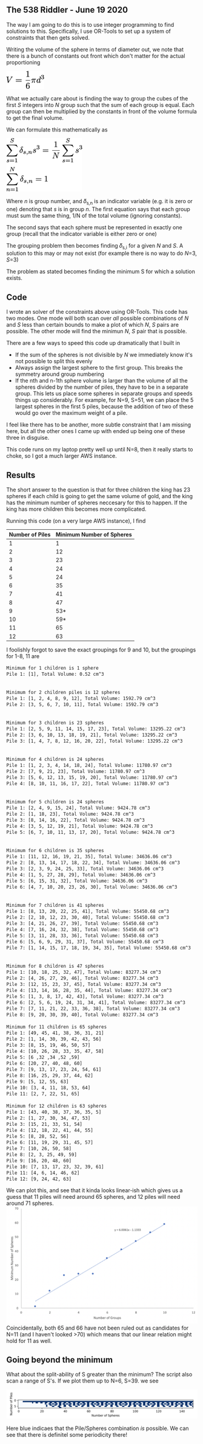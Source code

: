 ## The 538 Riddler - June 19 2020

The way I am going to do this is to use integer programming to find solutions to this. Specifically, I use OR-Tools to set up a system of constraints that then gets solved. 

Writing the volume of the sphere in terms of diameter out, we note that there is a bunch of constants out front which don't matter for the actual proportioning

![formulation](images/sphere_volume.png)

What we actually care about is finding the way to group the cubes of the first *S* integers into *N* group such that the sum of each group is equal. Each group can then be multiplied by the constants in front of the volume formula to get the final volume. 

We can formulate this mathematically as

![formulation](images/formulation.png)

Where *n* is group number, and 𝛿<sub>s,n</sub> is an indicator variable  (e.g. it is zero or one) denoting that *s* is in group *n*. The first equation says that each group must sum the same thing, 1/N of the total volume (ignoring constants).

The second says that each sphere must be represented in exactly one group (recall that the indicator variable is either zero or one)

The grouping problem then becomes finding 𝛿<sub>s,i</sub> for a given *N* and *S*. A solution to this may or may not exist (for example there is no way to do *N*=3, *S*=3)

The problem as stated becomes finding the minimum S for which a solution exists.

## Code
I wrote an solver of the constraints above using OR-Tools. This code has two modes. One mode will both scan over *all* possible combinations of *N* and *S* less than certain bounds to make a plot of which *N*, *S* pairs are possible. The other mode will find the minimun *N*, *S* pair that is possible.

There are a few ways to speed this code up dramatically that I built in

- If the sum of the spheres is not divisible by *N* we immediately know it's not possible to split this evenly
- Always assign the largest sphere to the first group. This breaks the symmetry around group numbering
- If the nth and n-1th sphere volume is larger than the volume of all the spheres divided by the number of piles, they have to be in a separate group. This lets us place some spheres in separate groups and speeds things up considerably. For example, for N=9, S=51, we can place the 5 largest spheres in the first 5 piles, because the addition of two of these would go over the maximum weight of a pile.

I feel like there has to be another, more subtle constraint that I am missing here, but all the other ones I came up with ended up being one of these three in disguise.

This code runs on my laptop pretty well up until N=8, then it really starts to choke, so I got a much larger AWS instance.

## Results

The short answer to the question is that for three children the king has 23 spheres if each child is going to get the same volume of gold, and the king has the minimum number of spheres neccesary for this to happen. If the king has more children this becomes more complicated.

Running this code (on a very large AWS instance), I find

| Number of Piles | Minimum Number of Spheres |
|-----------------|---------------------------|
| 1               | 1                         |
| 2               | 12                        |
| 3               | 23                        |
| 4               | 24                        |
| 5               | 24                        |
| 6               | 35                        |
| 7               | 41                        |
| 8               | 47                        |
| 9               | 53*                       |
| 10              | 59*                       |
| 11              | 65                        |
| 12              | 63                        |

I foolishly forgot to save the exact groupings for 9 and 10, but the groupings for 1-8, 11 are

```
Minimum for 1 children is 1 sphere
Pile 1: [1], Total Volume: 0.52 cm^3


Minimum for 2 children piles is 12 spheres
Pile 1: [1, 2, 4, 8, 9, 12], Total Volume: 1592.79 cm^3
Pile 2: [3, 5, 6, 7, 10, 11], Total Volume: 1592.79 cm^3


Minimum for 3 children is 23 spheres
Pile 1: [2, 5, 9, 11, 14, 15, 17, 23], Total Volume: 13295.22 cm^3
Pile 2: [3, 6, 10, 13, 18, 19, 21], Total Volume: 13295.22 cm^3
Pile 3: [1, 4, 7, 8, 12, 16, 20, 22], Total Volume: 13295.22 cm^3


Minimum for 4 children is 24 spheres
Pile 1: [1, 2, 3, 4, 14, 18, 24], Total Volume: 11780.97 cm^3
Pile 2: [7, 9, 21, 23], Total Volume: 11780.97 cm^3
Pile 3: [5, 6, 12, 13, 15, 19, 20], Total Volume: 11780.97 cm^3
Pile 4: [8, 10, 11, 16, 17, 22], Total Volume: 11780.97 cm^3


Minimum for 5 children is 24 spheres
Pile 1: [2, 4, 9, 15, 24], Total Volume: 9424.78 cm^3
Pile 2: [1, 18, 23], Total Volume: 9424.78 cm^3
Pile 3: [8, 14, 16, 22], Total Volume: 9424.78 cm^3
Pile 4: [3, 5, 12, 19, 21], Total Volume: 9424.78 cm^3
Pile 5: [6, 7, 10, 11, 13, 17, 20], Total Volume: 9424.78 cm^3


Minimum for 6 children is 35 spheres
Pile 1: [11, 12, 16, 19, 21, 35], Total Volume: 34636.06 cm^3
Pile 2: [8, 13, 14, 17, 18, 22, 34], Total Volume: 34636.06 cm^3
Pile 3: [2, 3, 9, 24, 25, 33], Total Volume: 34636.06 cm^3
Pile 4: [1, 5, 27, 28, 29], Total Volume: 34636.06 cm^3
Pile 5: [6, 15, 31, 32], Total Volume: 34636.06 cm^3
Pile 6: [4, 7, 10, 20, 23, 26, 30], Total Volume: 34636.06 cm^3


Minimum for 7 children is 41 spheres
Pile 1: [8, 13, 20, 22, 25, 41], Total Volume: 55450.68 cm^3
Pile 2: [2, 10, 12, 23, 30, 40], Total Volume: 55450.68 cm^3
Pile 3: [4, 21, 26, 27, 39], Total Volume: 55450.68 cm^3
Pile 4: [7, 16, 24, 32, 38], Total Volume: 55450.68 cm^3
Pile 5: [3, 11, 28, 33, 36], Total Volume: 55450.68 cm^3
Pile 6: [5, 6, 9, 29, 31, 37], Total Volume: 55450.68 cm^3
Pile 7: [1, 14, 15, 17, 18, 19, 34, 35], Total Volume: 55450.68 cm^3


Minimum for 8 children is 47 spheres
Pile 1: [10, 18, 25, 32, 47], Total Volume: 83277.34 cm^3
Pile 2: [4, 26, 27, 29, 46], Total Volume: 83277.34 cm^3
Pile 3: [12, 15, 23, 37, 45], Total Volume: 83277.34 cm^3
Pile 4: [13, 14, 16, 28, 35, 44], Total Volume: 83277.34 cm^3
Pile 5: [1, 3, 8, 17, 42, 43], Total Volume: 83277.34 cm^3
Pile 6: [2, 5, 6, 19, 24, 31, 34, 41], Total Volume: 83277.34 cm^3
Pile 7: [7, 11, 21, 22, 33, 36, 38], Total Volume: 83277.34 cm^3
Pile 8: [9, 20, 30, 39, 40], Total Volume: 83277.34 cm^3

Minimum for 11 children is 65 spheres
Pile 1: [49, 45, 41, 38, 36, 31, 21]
Pile 2: [1, 14, 30, 39, 42, 43, 56]
Pile 3: [8, 15, 19, 46, 50, 57]
Pile 4: [10, 26, 28, 33, 35, 47, 58]
Pile 5: [6 ,32 ,34 ,52 ,59]
Pile 6: [20, 27, 40, 48, 60]
Pile 7: [9, 13, 17, 23, 24, 54, 61]
Pile 8: [16, 25, 29, 37, 44, 62]
Pile 9: [5, 12, 55, 63]
Pile 10: [3, 4, 11, 18, 53, 64]
Pile 11: [2, 7, 22, 51, 65]

Minimum for 12 children is 63 spheres
Pile 1: [43, 40, 38, 37, 36, 35, 5]
Pile 2: [1, 27, 30, 34, 47, 53]
Pile 3: [15, 21, 33, 51, 54]
Pile 4: [12, 18, 22, 41, 44, 55]
Pile 5: [8, 28, 52, 56]
Pile 6: [11, 19, 29, 31, 45, 57]
Pile 7: [10, 26, 50, 58] 
Pile 8: [2, 3, 25, 49, 59]
Pile 9: [16, 20, 48, 60]
Pile 10: [7, 13, 17, 23, 32, 39, 61]
Pile 11: [4, 6, 14, 46, 62]
Pile 12: [9, 24, 42, 63]
```

We can plot this, and see that it kinda looks linear-ish which gives us a guess that 11 piles will need around 65 spheres, and 12 piles will need around 71 spheres.
![formulation](images/plot.png)
Coincidentally, both 65 and 66 have not been ruled out as candidates for N=11 (and I haven't looked >70) which means that our linear relation might hold for 11 as well.

## Going beyond the minimum
What about the split-ability of S greater than the minimum? The script also scan a range of S's. If we plot them up to N=6, S=39. we see

![range](images/many_balls.png)



Here blue indicaes that the Pile/Spheres combination *is* possible. We can see that there is definitel some periodicity there!
